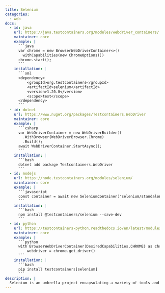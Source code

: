 ```yaml
---
title: Selenium
categories:
  - web
docs:
  - id: java
    url: https://java.testcontainers.org/modules/webdriver_containers/
    maintainer: core
    example: |
      ```java
      var chrome = new BrowserWebDriverContainer<>()
        withCapabilities(new ChromeOptions())
      chrome.start();
      ```
    installation: |
      ```xml
      <dependency>
          <groupId>org.testcontainers</groupId>
          <artifactId>selenium</artifactId>
          <version>1.20.0</version>
          <scope>test</scope>
      </dependency>
      ```
  - id: dotnet
    url: https://www.nuget.org/packages/Testcontainers.WebDriver
    maintainer: core
    example: |
      ```csharp
      var WebDriverContainer = new WebDriverBuilder()
        .WithBrowser(WebDriverBrowser.Chrome)
        .Build();
      await WebDriverContainer.StartAsync();
      ```
    installation: |
      ```bash
      dotnet add package Testcontainers.WebDriver
      ```
  - id: nodejs
    url: https://node.testcontainers.org/modules/selenium/
    maintainer: core
    example: |
      ```javascript
      const container = await new SeleniumContainer("selenium/standalone-chrome:112.0").start();
      ```
    installation: |
      ```bash
      npm install @testcontainers/selenium --save-dev
      ```
  - id: python
    url: https://testcontainers-python.readthedocs.io/en/latest/modules/selenium/README.html
    maintainer: core
    example: |
      ```python
      with BrowserWebDriverContainer(DesiredCapabilities.CHROME) as chrome:
          webdriver = chrome.get_driver()
      ```
    installation: |
      ```bash
      pip install testcontainers[selenium]
      ```
description: |
  Selenium is an umbrella project encapsulating a variety of tools and libraries enabling web browser automation. Selenium specifically provides an infrastructure for the W3C WebDriver specification — a platform and language-neutral coding interface compatible with all major web browsers.
---
```

